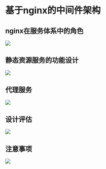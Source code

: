 # 基于nginx的中间件架构

## nginx在服务体系中的角色

![](https://kingofzihua.oss-cn-shanghai.aliyuncs.com/blog/nginx/nginx-system-role.png)

## 静态资源服务的功能设计

![](https://kingofzihua.oss-cn-shanghai.aliyuncs.com/blog/nginx/nginx-static-server-design.png)

## 代理服务

![](https://kingofzihua.oss-cn-shanghai.aliyuncs.com/blog/nginx/nginx-proxy-server.png)

## 设计评估

![](https://kingofzihua.oss-cn-shanghai.aliyuncs.com/blog/nginx/nginx-design-evaluation.png)

## 注意事项

![](https://kingofzihua.oss-cn-shanghai.aliyuncs.com/blog/nginx/nginx-configuration-attention.png)

